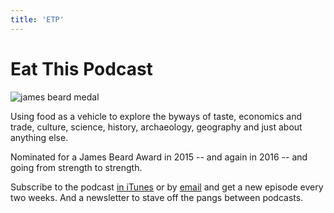 ```yaml
---
title: 'ETP'
---
```


<div class="flex flex-col md:border-solid md:border-grey-700 md:border-t-8 ">
<div class="flex flex-col ">
<h1 class="px-2 md:px-4 md:pt-2 text-3xl md:text-3xl text-grey-700">Eat This Podcast</h1>

<div class="mb-4 md:flex md:flex-row md:items-start md:justify-between md:w-3/4 md:mx-auto md:mb-8">

<div class="hidden md:px-4 md:object-contain md:block md:flex-grow md:w-1/3 md:shadow-xl ">
<img class=" " src="/grav-admin/user/themes/tailwind/images/citrus-repeat-cover.png" alt="james beard medal">
</div>

<div class="text-sm md:text-xl pl-2 md:mr-4 md:ml-2 md:w-2/3 ">
<p>Using food as a vehicle to explore the byways of taste, economics and trade, culture, science, history, archaeology, geography and just about anything else.
</p>
<p>
Nominated for a James Beard Award in 2015 -- and again in 2016 -- and going from strength to strength.
</p>
<p>
Subscribe to the podcast <a href="https://itunes.apple.com/it/podcast/eat-this-podcast/id612994662?l=en">in iTunes</a> or by <a href="https://itunes.apple.com/it/podcast/eat-this-podcast/id612994662?l=en">email</a> and get a new episode every two weeks. And a newsletter to stave off the pangs between podcasts.</p></p>
</div>
</div>
</div>
</div>
